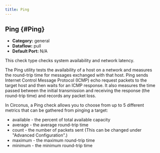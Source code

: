 ```yaml
---
title: Ping
---
```


## Ping {#Ping}
 * **Category:** general
 * **Dataflow:** pull
 * **Default Port:** N/A

This check type checks system availability and network latency.

The Ping utility tests the availability of a host on a network and measures the round-trip time for messages exchanged with that host. Ping sends Internet Control Message Protocol (ICMP) echo request packets to the target host and then waits for an ICMP response. It also measures the time passed between the initial transmission and receiving the response (the round-trip time) and records any packet loss.

In Circonus, a Ping check allows you to choose from up to 5 different metrics that can be gathered from pinging a target:
 * available - the percent of total available capacity
 * average - the average round-trip time
 * count - the number of packets sent (This can be changed under "Advanced Configuration".)
 * maximum - the maximum round-trip time
 * minimum - the minimum round-trip time
